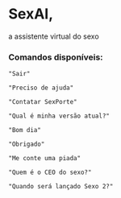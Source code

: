 # SexAI,
a assistente virtual do sexo

### Comandos disponíveis:

```
"Sair"

"Preciso de ajuda"

"Contatar SexPorte"

"Qual é minha versão atual?"

"Bom dia"

"Obrigado"

"Me conte uma piada"

"Quem é o CEO do sexo?"

"Quando será lançado Sexo 2?"
```
